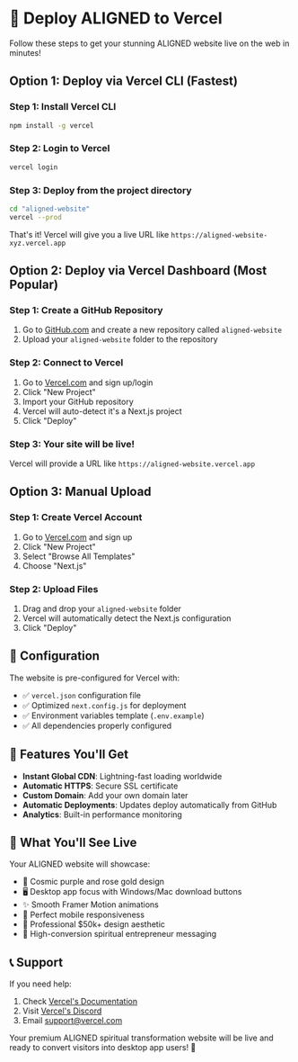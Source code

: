 # 🚀 Deploy ALIGNED to Vercel

Follow these steps to get your stunning ALIGNED website live on the web in minutes!

## Option 1: Deploy via Vercel CLI (Fastest)

### Step 1: Install Vercel CLI
```bash
npm install -g vercel
```

### Step 2: Login to Vercel
```bash
vercel login
```

### Step 3: Deploy from the project directory
```bash
cd "aligned-website"
vercel --prod
```

That's it! Vercel will give you a live URL like `https://aligned-website-xyz.vercel.app`

## Option 2: Deploy via Vercel Dashboard (Most Popular)

### Step 1: Create a GitHub Repository
1. Go to [GitHub.com](https://github.com) and create a new repository called `aligned-website`
2. Upload your `aligned-website` folder to the repository

### Step 2: Connect to Vercel
1. Go to [Vercel.com](https://vercel.com) and sign up/login
2. Click "New Project"
3. Import your GitHub repository
4. Vercel will auto-detect it's a Next.js project
5. Click "Deploy"

### Step 3: Your site will be live!
Vercel will provide a URL like `https://aligned-website.vercel.app`

## Option 3: Manual Upload

### Step 1: Create Vercel Account
1. Go to [Vercel.com](https://vercel.com) and sign up
2. Click "New Project"
3. Select "Browse All Templates"
4. Choose "Next.js"

### Step 2: Upload Files
1. Drag and drop your `aligned-website` folder
2. Vercel will automatically detect the Next.js configuration
3. Click "Deploy"

## 🔧 Configuration

The website is pre-configured for Vercel with:
- ✅ `vercel.json` configuration file
- ✅ Optimized `next.config.js` for deployment
- ✅ Environment variables template (`.env.example`)
- ✅ All dependencies properly configured

## 🌟 Features You'll Get

- **Instant Global CDN**: Lightning-fast loading worldwide
- **Automatic HTTPS**: Secure SSL certificate
- **Custom Domain**: Add your own domain later
- **Automatic Deployments**: Updates deploy automatically from GitHub
- **Analytics**: Built-in performance monitoring

## 🎨 What You'll See Live

Your ALIGNED website will showcase:
- 🌟 Cosmic purple and rose gold design
- 🖥️ Desktop app focus with Windows/Mac download buttons
- ✨ Smooth Framer Motion animations
- 📱 Perfect mobile responsiveness
- 💫 Professional $50k+ design aesthetic
- 🎯 High-conversion spiritual entrepreneur messaging

## 📞 Support

If you need help:
1. Check [Vercel's Documentation](https://vercel.com/docs)
2. Visit [Vercel's Discord](https://discord.com/invite/vercel)
3. Email support@vercel.com

Your premium ALIGNED spiritual transformation website will be live and ready to convert visitors into desktop app users! 🚀
